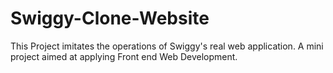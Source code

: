 # Swiggy-Clone-Website
This Project imitates the operations of Swiggy's real web application. A mini project aimed at applying Front end Web Development.
